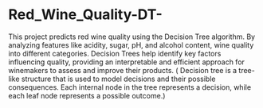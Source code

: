# Red_Wine_Quality-DT-
This project predicts red wine quality using the Decision Tree algorithm. By analyzing features like acidity, sugar, pH, and alcohol content, wine quality into different categories. Decision Trees help identify key factors influencing quality, providing an interpretable and efficient approach for winemakers to assess and improve their products.
( Decision tree is a tree-like structure that is used to model decisions and their possible consequences. Each internal node in the tree represents a decision, while each leaf node represents a possible outcome.)
